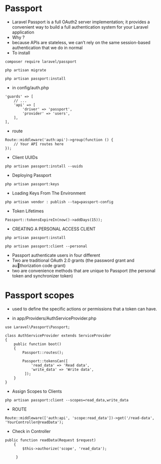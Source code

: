 # Passport
* Laravel Passport is a full OAuth2 server implementation; it provides a convenient way to build a full authentication system for your Laravel application
* Why ?
*  because APIs are stateless, we can’t rely on the same session-based authentication that we do in normal
* To install
```
composer require laravel/passport

php artisan migrate

php artisan passport:install

```
* in config/auth.php
```
'guards' => [
    // ...
    'api' => [
        'driver' => 'passport',
        'provider' => 'users',
    ],
],

```
* route
```
Route::middleware('auth:api')->group(function () {
    // Your API routes here
});

```
* Client UUIDs
```
php artisan passport:install --uuids
```
* Deploying Passport
```
php artisan passport:keys
```
* Loading Keys From The Environment
```
php artisan vendor : publish --tag=passport-config
```
* Token Lifetimes
```
Passport::tokensExpireIn(now()->addDays(15));
```
* CREATING A PERSONAL ACCESS CLIENT
```
php artisan passport:install

php artisan passport:client --personal
```
* Passport  authenticate users in four different
* Two are traditional OAuth 2.0 grants (the password grant and authorization code grant)
* two are convenience methods that are unique to Passport (the personal token and synchronizer token)

# Passport scopes
* used to define the specific actions or permissions that a token can have.

* in app/Providers/AuthServiceProvider.php
```
use Laravel\Passport\Passport;

class AuthServiceProvider extends ServiceProvider
{
    public function boot()
    {
        Passport::routes();

        Passport::tokensCan([
            'read_data' => 'Read data',
            'write_data' => 'Write data',
         ]);
    }
}

```
* Assign Scopes to Clients
```
php artisan passport:client --scopes=read_data,write_data
```
* ROUTE
```
Route::middleware(['auth:api', 'scope:read_data'])->get('/read-data', 'YourController@readData');

```
* Check in Controller
```
public function readData(Request $request)
    {
        $this->authorize('scope', 'read_data');

     }
```
